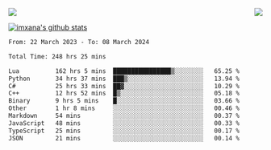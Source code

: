 <p>
  <a href="https://count.getloli.com/"><img src="https://count.getloli.com/get/@xana.readme?theme=moebooru-h"></a>
  <img src="https://weather-icon.journeyad.repl.co/@hangzhou?v=1" align="right">
</p>


<a href="https://github.com/imxana"><img align="center" src="https://github-readme-stats.vercel.app/api?username=imxana&show_icons=true&include_all_commits=true&hide_border=tru&custom_title=imxana%27s%20Github%20Stats" alt="imxana's github stats" /></a> 

<!--START_SECTION:waka-->

```txt
From: 22 March 2023 - To: 08 March 2024

Total Time: 248 hrs 25 mins

Lua          162 hrs 5 mins  ████████████████▒░░░░░░░░   65.25 %
Python       34 hrs 37 mins  ███▒░░░░░░░░░░░░░░░░░░░░░   13.94 %
C#           25 hrs 33 mins  ██▓░░░░░░░░░░░░░░░░░░░░░░   10.29 %
C++          12 hrs 52 mins  █▒░░░░░░░░░░░░░░░░░░░░░░░   05.18 %
Binary       9 hrs 5 mins    █░░░░░░░░░░░░░░░░░░░░░░░░   03.66 %
Other        1 hr 8 mins     ░░░░░░░░░░░░░░░░░░░░░░░░░   00.46 %
Markdown     54 mins         ░░░░░░░░░░░░░░░░░░░░░░░░░   00.37 %
JavaScript   48 mins         ░░░░░░░░░░░░░░░░░░░░░░░░░   00.33 %
TypeScript   25 mins         ░░░░░░░░░░░░░░░░░░░░░░░░░   00.17 %
JSON         21 mins         ░░░░░░░░░░░░░░░░░░░░░░░░░   00.14 %
```

<!--END_SECTION:waka-->
